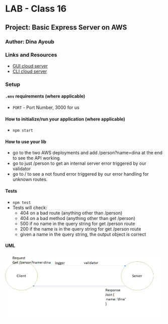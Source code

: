 # LAB - Class 16

## Project: Basic Express Server on AWS

### Author: Dina Ayoub

### Links and Resources

- [GUI cloud server](http://cloudserver-env.eba-piptpmva.us-east-2.elasticbeanstalk.com/person?name=dina)
- [CLI cloud server](http://cloud-server-cli.eba-kzs7trzg.us-west-2.elasticbeanstalk.com/person?name=dina)

### Setup

#### `.env` requirements (where applicable)

- `PORT` - Port Number, 3000 for us

#### How to initialize/run your application (where applicable)

- `npm start`

#### How to use your lib

- go to the two AWS deployments and add /person?name=dina at the end to see the API working.
- go to just /person to get an internal server error triggered by our validator
- go to / to see a not found error triggered by our error handling for unknown routes.

#### Tests

- `npm test`
- Tests will check:
  - 404 on a bad route (anything other than /person)
  - 404 on a bad method (anything other than get /person)
  - 500 if no name in the query string for get /person route
  - 200 if the name is in the query string for get /person route
  - given a name in the query string, the output object is correct

#### UML

![UML Diagram](assets/uml.png)
